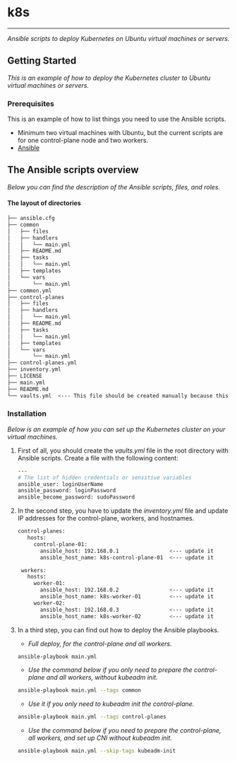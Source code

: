 # k8s
------------
_Ansible scripts to deploy Kubernetes on Ubuntu virtual machines or servers._

## Getting Started

_This is an example of how to deploy the Kubernetes cluster to Ubuntu virtual machines or servers._

### Prerequisites

This is an example of how to list things you need to use the Ansible scripts.
* Minimum two virtual machines with Ubuntu, but the current scripts are for one control-plane node and two workers. 
* [Ansible](https://docs.ansible.com/ansible/latest/installation_guide/intro_installation.html)

## The Ansible scripts overview

_Below you can find the description of the Ansible scripts, files, and roles._

#### The layout of directories

  ```sh
├── ansible.cfg
├── common
│   ├── files
│   ├── handlers
│   │   └── main.yml
│   ├── README.md
│   ├── tasks
│   │   └── main.yml
│   ├── templates
│   └── vars
│       └── main.yml
├── common.yml
├── control-planes
│   ├── files
│   ├── handlers
│   │   └── main.yml
│   ├── README.md
│   ├── tasks
│   │   └── main.yml
│   ├── templates
│   └── vars
│       └── main.yml
├── control-planes.yml
├── inventory.yml
├── LICENSE
├── main.yml
├── README.md
└── vaults.yml  <--- This file should be created manually because this file has sensitive variables.
  ```
### Installation

_Below is an example of how you can set up the Kubernetes cluster on your virtual machines._ 

1. First of all, you should create the _vaults.yml_ file in the root directory with Ansible scripts.
   Create a file with the following content:
   ```sh
   ---
   # The list of hidden credentials or sensitive variables
   ansible_user: loginUserName
   ansible_password: loginPassword
   ansible_become_password: sudoPassword
   ```
2. In the second step, you have to update the _inventory.yml_ file and update IP addresses for the control-plane, workers, and hostnames.
   ```sh
   control-planes:
      hosts:
        control-plane-01:
          ansible_host: 192.168.0.1                <--- update it
          ansible_host_name: k8s-control-plane-01  <--- update it

    workers:
      hosts:
        worker-01:
          ansible_host: 192.168.0.2                <--- update it
          ansible_host_name: k8s-worker-01         <--- update it
        worker-02:
          ansible_host: 192.168.0.3                <--- update it
          ansible_host_name: k8s-worker-02         <--- update it
   ```
3. In a third step, you can find out how to deploy the Ansible playbooks.

   * _Full deploy, for the control-plane and all workers._
     
   ```sh
   ansible-playbook main.yml
   ```
   
   * _Use the command below if you only need to prepare the control-plane and all workers, without kubeadm init._
     
   ```sh
   ansible-playbook main.yml --tags common
   ```

   * _Use it if you only need to kubeadm init the control-plane._
     
   ```sh
   ansible-playbook main.yml --tags control-planes
   ```

   * _Use the command below if you need to prepare the control-plane, all workers, and set up CNI without kubeadm init._
     
   ```sh
   ansible-playbook main.yml --skip-tags kubeadm-init
   ```
